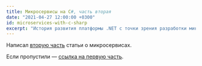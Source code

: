 ```yaml
---
title: Микросервисы на C#, часть вторая
date: "2021-04-27 12:00:00 +0300"
id: microservices-with-c-sharp
excerpt: "История развития платформы .NET с точки зрения разработки микросервисов."
---
```


Написал [вторую часть](/articles/microservices-with-c-sharp/2-web-in-dotnet/) статьи
о микросервисах.

Если пропустили — [ссылка на первую часть](/articles/microservices-with-c-sharp/1-microservices/).
